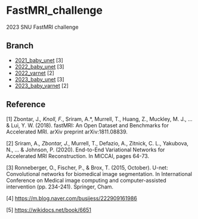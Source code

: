 # FastMRI_challenge
2023 SNU FastMRI challenge

## Branch
- <a href = https://github.com/LISTatSNU/FastMRI_challenge/tree/2021_baby_unet>2021_baby_unet</a> [3]
- <a href = https://github.com/LISTatSNU/FastMRI_challenge/tree/2022_baby_unet>2022_baby_unet</a> [3]
- <a href = https://github.com/LISTatSNU/FastMRI_challenge/tree/2022_varnet>2022_varnet</a> [2]
- <a href = https://github.com/LISTatSNU/FastMRI_challenge/tree/2023_baby_unet>2023_baby_unet</a> [3]
- <a href = https://github.com/LISTatSNU/FastMRI_challenge/tree/2023_baby_varnet>2023_baby_varnet</a> [2]

## Reference
[1] Zbontar, J.*, Knoll, F.*, Sriram, A.*, Murrell, T., Huang, Z., Muckley, M. J., ... & Lui, Y. W. (2018). fastMRI: An Open Dataset and Benchmarks for Accelerated MRI. arXiv preprint arXiv:1811.08839.

[2] Sriram, A.*, Zbontar, J.*, Murrell, T., Defazio, A., Zitnick, C. L., Yakubova, N., ... & Johnson, P. (2020). End-to-End Variational Networks for Accelerated MRI Reconstruction. In MICCAI, pages 64-73.

[3] Ronneberger, O., Fischer, P., & Brox, T. (2015, October). U-net: Convolutional networks for biomedical image segmentation. In International Conference on Medical image computing and computer-assisted intervention (pp. 234-241). Springer, Cham.

[4] https://m.blog.naver.com/busijess/222909161986
 
[5] https://wikidocs.net/book/6651

